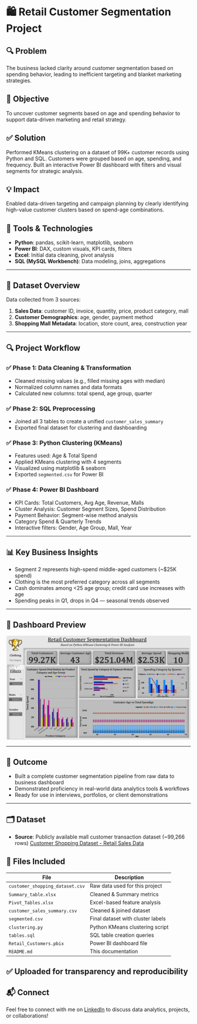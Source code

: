# 🛍️ Retail Customer Segmentation Project

## 🔍 Problem
The business lacked clarity around customer segmentation based on spending behavior, leading to inefficient targeting and blanket marketing strategies.
## 📌 Objective
To uncover customer segments based on age and spending behavior to support data-driven marketing and retail strategy.
## ✅ Solution
Performed KMeans clustering on a dataset of 99K+ customer records using Python and SQL. Customers were grouped based on age, spending, and frequency. Built an interactive Power BI dashboard with filters and visual segments for strategic analysis.

## 💡 Impact
Enabled data-driven targeting and campaign planning by clearly identifying high-value customer clusters based on spend-age combinations.


## 🧰 Tools & Technologies
- **Python**: pandas, scikit-learn, matplotlib, seaborn
- **Power BI**: DAX, custom visuals, KPI cards, filters
- **Excel**: Initial data cleaning, pivot analysis
- **SQL (MySQL Workbench)**: Data modeling, joins, aggregations

---

## 📁 Dataset Overview
Data collected from 3 sources:
1. **Sales Data**: customer ID, invoice, quantity, price, product category, mall
2. **Customer Demographics**: age, gender, payment method
3. **Shopping Mall Metadata**: location, store count, area, construction year

---

## 🔍 Project Workflow

### ✅ Phase 1: Data Cleaning & Transformation
- Cleaned missing values (e.g., filled missing ages with median)
- Normalized column names and data formats
- Calculated new columns: total spend, age group, quarter

### ✅ Phase 2: SQL Preprocessing
- Joined all 3 tables to create a unified `customer_sales_summary`
- Exported final dataset for clustering and dashboarding

### ✅ Phase 3: Python Clustering (KMeans)
- Features used: Age & Total Spend
- Applied KMeans clustering with 4 segments
- Visualized using matplotlib & seaborn
- Exported `segmented.csv` for Power BI

### ✅ Phase 4: Power BI Dashboard
- KPI Cards: Total Customers, Avg Age, Revenue, Malls
- Cluster Analysis: Customer Segment Sizes, Spend Distribution
- Payment Behavior: Segment-wise method analysis
- Category Spend & Quarterly Trends
- Interactive filters: Gender, Age Group, Mall, Year

---

## 📊 Key Business Insights
- Segment 2 represents high-spend middle-aged customers (~$25K spend)
- Clothing is the most preferred category across all segments
- Cash dominates among <25 age group; credit card use increases with age
- Spending peaks in Q1, drops in Q4 — seasonal trends observed

---

## 📸 Dashboard Preview

![Dashboard Preview](retail_customers.png)

---

## 🚀 Outcome
- Built a complete customer segmentation pipeline from raw data to business dashboard
- Demonstrated proficiency in real-world data analytics tools & workflows
- Ready for use in interviews, portfolios, or client demonstrations

---

## 🗂️ Dataset
- **Source**: Publicly available mall customer transaction dataset (~99,266 rows)
[Customer Shopping Dataset - Retail Sales Data](https://www.kaggle.com/datasets/mehmettahiraslan/customer-shopping-dataset)

## 📂 Files Included
| File | Description |
|------|-------------|
| `customer_shopping_dataset.csv` | Raw data used for this project |
| `Summary_table.xlsx` | Cleaned & Summary metrics |
| `Pivot_Tables.xlsx` | Excel-based feature analysis |
| `customer_sales_summary.csv` | Cleaned & joined dataset |
| `segmented.csv` | Final dataset with cluster labels |
| `clustering.py` | Python KMeans clustering script |
| `tables.sql` | SQL table creation queries |
| `Retail_Customers.pbix` | Power BI dashboard file |
| `README.md` | This documentation |

✅ Uploaded for transparency and reproducibility
---

## 📬 Connect
Feel free to connect with me on [LinkedIn](https://www.linkedin.com/in/hima-sameera-munjampally-16893b171/) to discuss data analytics, projects, or collaborations!


